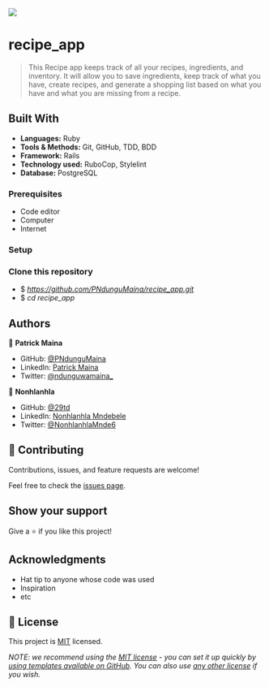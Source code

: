 ![](https://img.shields.io/badge/Microverse-blueviolet)

# recipe_app

> This Recipe app keeps track of all your recipes, ingredients, and inventory. It will allow you to save ingredients, keep track of what you have, create recipes, and generate a shopping list based on what you have and what you are missing from a recipe.

## Built With

- **Languages:** Ruby
- **Tools & Methods:** Git, GitHub, TDD, BDD
- **Framework:** Rails
- **Technology used:** RuboCop, Stylelint
- **Database:** PostgreSQL

### Prerequisites

- Code editor
- Computer
- Internet

### Setup

### Clone this repository

- $ _https://github.com/PNdunguMaina/recipe_app.git_
- $ _cd recipe_app_

## Authors

👤 **Patrick Maina**

- GitHub: [@PNdunguMaina](https://github.com/PNdunguMaina)
- LinkedIn: [Patrick Maina](https://www.linkedin.com/in/pndungumaina/)
- Twitter: [@ndunguwamaina_](https://twitter.com/ndunguwamaina_)

👤 **Nonhlanhla**

- GitHub: [@29td](https://github.com/29td)
- LinkedIn: [Nonhlanhla Mndebele](https://www.linkedin.com/in/nonhlanhla-mndebele/)
- Twitter: [@NonhlanhlaMnde6](https://twitter.com/NonhlanhlaMnde6)

## 🤝 Contributing

Contributions, issues, and feature requests are welcome!

Feel free to check the [issues page](https://github.com/PNdunguMaina/recipe_app/issues).

## Show your support

Give a ⭐️ if you like this project!

## Acknowledgments

- Hat tip to anyone whose code was used
- Inspiration
- etc

## 📝 License

This project is [MIT](./LICENSE) licensed.

_NOTE: we recommend using the [MIT license](https://choosealicense.com/licenses/mit/) - you can set it up quickly by [using templates available on GitHub](https://docs.github.com/en/communities/setting-up-your-project-for-healthy-contributions/adding-a-license-to-a-repository). You can also use [any other license](https://choosealicense.com/licenses/) if you wish._
